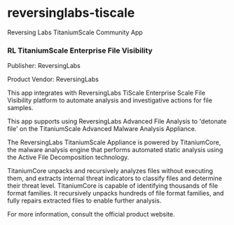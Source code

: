 # reversinglabs-tiscale
Reversing Labs TitaniumScale Community App

### RL TitaniumScale Enterprise File Visibility

Publisher: ReversingLabs

Product Vendor: ReversingLabs

This app integrates with ReversingLabs TiScale Enterprise Scale File Visibility platform to automate analysis and investigative actions for file samples.

This app supports using ReversingLabs Advanced File Analysis to 'detonate file' on the TitaniumScale Advanced Malware Analysis Appliance. 

The ReversingLabs TitaniumScale Appliance is powered by TitaniumCore, the malware analysis engine that performs automated static analysis using the Active File Decomposition technology. 

TitaniumCore unpacks and recursively analyzes files without executing them, and extracts internal threat indicators to classify files and determine their threat level. TitaniumCore is capable of identifying thousands of file format families. It recursively unpacks hundreds of file format families, and fully repairs extracted files to enable further analysis. 

For more information, consult the official product website.
